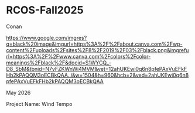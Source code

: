 # RCOS-Fall2025

Conan

https://www.google.com/imgres?q=black%20image&imgurl=https%3A%2F%2Fabout.canva.com%2Fwp-content%2Fuploads%2Fsites%2F8%2F2019%2F03%2Fblack.png&imgrefurl=https%3A%2F%2Fwww.canva.com%2Fcolors%2Fcolor-meanings%2Fblack%2F&docid=S1WYCQ_-D8_SbM&tbnid=N7vFZKWnWi4MVM&vet=12ahUKEwi0q6n8pfePAxVuEFkFHb2kPAQQM3oECBkQAA..i&w=1504&h=960&hcb=2&ved=2ahUKEwi0q6n8pfePAxVuEFkFHb2kPAQQM3oECBkQAA 

May 2026

Project Name: Wind Tempo

